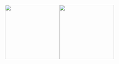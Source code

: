 <div style="display:flex;">
 <img height="180em" src="https://github-readme-stats.vercel.app/api/top-langs/?username=lauriciodev&layout=compact&langs_count=7&theme=cobalt"/>
 <img height="180em" src="https://github-readme-stats.vercel.app/api?username=lauriciodev&show_icons=true&theme=cobalt&include_all_commits=true&count_private=true"/> 
 </div>

<!--
<img height="190em" src="https://i.pinimg.com/originals/d5/75/c3/d575c3c0447f05a9f1a4b9e578727be7.gif"/>

-->
